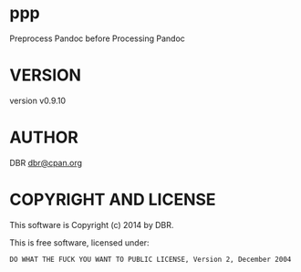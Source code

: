 # ppp

Preprocess Pandoc before Processing Pandoc

# VERSION

version v0.9.10

# AUTHOR

DBR <dbr@cpan.org>

# COPYRIGHT AND LICENSE

This software is Copyright (c) 2014 by DBR.

This is free software, licensed under:

    DO WHAT THE FUCK YOU WANT TO PUBLIC LICENSE, Version 2, December 2004
